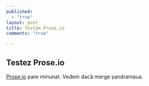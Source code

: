 ```yaml
---
published: 
  - "true"
layout: post
title: Testăm Prose.io
comments: "true"

---
```


## Testez Prose.io

[Prose.io](http://prose.io) pare minunat. Vedem dacă merge șandramaua.
